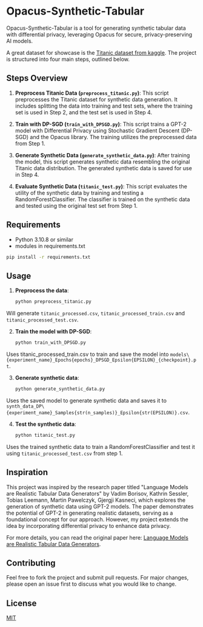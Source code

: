 
# Opacus-Synthetic-Tabular
Opacus-Synthetic-Tabular is a tool for generating synthetic tabular data with differential privacy, leveraging Opacus for secure, privacy-preserving AI models.

A great dataset for showcase is the [Titanic dataset from kaggle](https://www.kaggle.com/competitions/titanic "Titanic"). The project is structured into four main steps, outlined below.

## Steps Overview

1. **Preprocess Titanic Data (`preprocess_titanic.py`)**: This script preprocesses the Titanic dataset for synthetic data generation. It includes splitting the data into training and test sets, where the training set is used in Step 2, and the test set is used in Step 4.

2. **Train with DP-SGD (`train_with_DPSGD.py`)**: This script trains a GPT-2 model with Differential Privacy using Stochastic Gradient Descent (DP-SGD) and the Opacus library. The training utilizes the preprocessed data from Step 1.

3. **Generate Synthetic Data (`generate_synthetic_data.py`)**: After training the model, this script generates synthetic data resembling the original Titanic data distribution. The generated synthetic data is saved for use in Step 4.

4. **Evaluate Synthetic Data (`titanic_test.py`)**: This script evaluates the utility of the synthetic data by training and testing a RandomForestClassifier. The classifier is trained on the synthetic data and tested using the original test set from Step 1.

## Requirements

- Python 3.10.8 or similar
- modules in requirements.txt
```bash
pip install -r requirements.txt
```

## Usage

1. **Preprocess the data**:
    ```bash
    python preprocess_titanic.py
    ```
Will generate `titanic_processed.csv`, `titanic_processed_train.csv` and `titanic_processed_test.csv`.

2. **Train the model with DP-SGD**:
    ```bash
    python train_with_DPSGD.py
    ```
Uses titanic_processed_train.csv to train and save the model into `models\{experiment_name}_Epochs{epochs}_DPSGD_Epsilon{EPSILON}_{checkpoint}.pt`.

3. **Generate synthetic data**:
    ```bash
    python generate_synthetic_data.py
    ```
Uses the saved model to generate synthetic data and saves it to `synth_data_DP\{experiment_name}_Samples{str(n_samples)}_Epsilon{str(EPSILON)}.csv`.

4. **Test the synthetic data**:
    ```bash
    python titanic_test.py
    ```
Uses the trained synthetic data to train a RandomForestClassifier and test it using `titanic_processed_test.csv` from step 1.

## Inspiration

This project was inspired by the research paper titled "Language Models are Realistic Tabular Data Generators" by Vadim Borisov, Kathrin Sessler, Tobias Leemann, Martin Pawelczyk, Gjergji Kasneci, which explores the generation of synthetic data using GPT-2 models. The paper demonstrates the potential of GPT-2 in generating realistic datasets, serving as a foundational concept for our approach. However, my project extends the idea by incorporating differential privacy to enhance data privacy.

For more details, you can read the original paper here: [Language Models are Realistic Tabular Data Generators](https://openreview.net/forum?id=cEygmQNOeI).

## Contributing

Feel free to fork the project and submit pull requests. For major changes, please open an issue first to discuss what you would like to change.

## License

[MIT](https://choosealicense.com/licenses/mit/)
